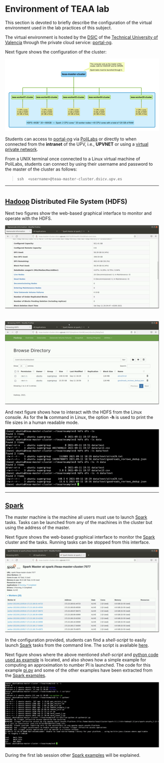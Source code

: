 # Environment of TEAA lab

This section is devoted to briefly describe the configuration
of the virtual environment used in the lab practices of this
subject.

The virtual environment is hosted by the
[DSIC](https://www.dsic.upv.es)
of the
[Technical University of Valencia](https://www.upv.es)
through the private cloud service:
[portal-ng](https://portal-ng.dsic.upv.es).

Next figure shows the configuration of the cluster:

![Here](../figures/teaa-cluster-configuration.png)


Students can access to 
[portal-ng](https://portal-ng.dsic.upv.es)
via
[PoliLabs](https://polilabs.upv.es/uds/page/login) 
or directly to when connected from
the **intranet** of the UPV, i.e., **UPVNET** or
using a
[virtual private network](http://www.upv.es/contenidos/INFOACCESO/index.html).


From a UNIX terminal once connected to a Linux virtual machine of PoliLabs,
students can connect by using their username and password to the master of
the cluster as follows:

>   
> `ssh  <username>@teaa-master-cluster.dsicv.upv.es`
>   

******
#

## [Hadoop](http://hadoop.apache.org) Distributed File System (HDFS)

Next two figures show the web-based graphical interface 
to monitor and operate with the HDFS.

![Here](../figures/screenshot-hdfs-1.png)

#

![Here](../figures/screenshot-hdfs-2.png)

And next figure shows how to interact with the HDFS from the Linux console.
As for the **ls** command in Linux, the option **-h** is used to
print the file sizes in a human readable mode.

![Here](../figures/screenshot-hdfs-5.png)

******

## [Spark](https://spark.apache.org)

The master machine is the machine all users must use to launch
[Spark](https://spark.apache.org)
tasks.
Tasks can be launched from any of the machines in the cluster
but using the address of the master.

Next figure shows the web-based graphical interface
to monitor the
[Spark](https://spark.apache.org)
cluster and the tasks.
Running tasks can be stopped from this interface.

![Here](../figures/screenshot-spark-01.png)

In the configuration provided, students can find a *shell-script*
to easily launch
[Spark](https://spark.apache.org)
tasks from the command line.
The script is available [here](examples/scripts/run-python.sh).

Next figure shows where the above mentioned *shell-script* 
and [python code used as example](examples/python) is located,
and also shows how a simple example for computing an approximation
to number PI is launched. The code for this example [pi.py](examples/python/pi.py)
and some of the other examples have been extracted from the
[Spark examples](https://spark.apache.org/examples.html).

![Here](../figures/screenshot-spark-02.png)

During the first lab session other
[Spark examples](https://spark.apache.org/examples.html)
will be explained.
